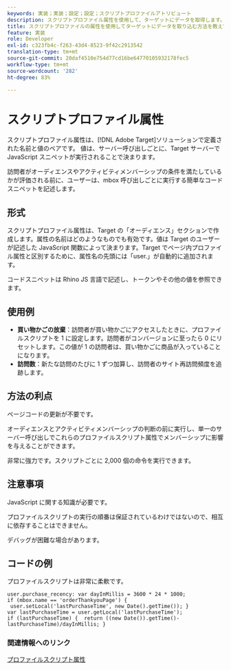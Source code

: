 ```yaml
---
keywords: 実装；実装；設定；設定；スクリプトプロファイルアトリビュート
description: スクリプトプロファイル属性を使用して、ターゲットにデータを取得します。
title: スクリプトプロファイルの属性を使用してターゲットにデータを取り込む方法を教えてください。
feature: 実装
role: Developer
exl-id: c323fb4c-f263-43d4-8523-9f42c2913542
translation-type: tm+mt
source-git-commit: 20daf4510e754d77cd16be64770105932178fec5
workflow-type: tm+mt
source-wordcount: '282'
ht-degree: 83%

---
```


# スクリプトプロファイル属性

スクリプトプロファイル属性は、[!DNL Adobe Target]ソリューションで定義された名前と値のペアです。 値は、サーバー呼び出しごとに、Target サーバーで JavaScript スニペットが実行されることで決まります。

訪問者がオーディエンスやアクティビティメンバーシップの条件を満たしているかが評価される前に、ユーザーは、mbox 呼び出しごとに実行する簡単なコードスニペットを記述します。

## 形式

スクリプトプロファイル属性は、Target の「オーディエンス」セクションで作成します。属性の名前はどのようなものでも有効です。値は Target のユーザーが記述した JavaScript 関数によって決まります。Target でページ内プロファイル属性と区別するために、属性名の先頭には「user.」が自動的に追加されます。

コードスニペットは Rhino JS 言語で記述し、トークンやその他の値を参照できます。

## 使用例

* **買い物かごの放棄**：訪問者が買い物かごにアクセスしたときに、プロファイルスクリプトを 1 に設定します。訪問者がコンバージョンに至ったら 0 にリセットします。この値が 1 の訪問者は、買い物かごに商品が入っていることになります。
* **訪問数**：新たな訪問のたびに 1 ずつ加算し、訪問者のサイト再訪問頻度を追跡します。

## 方法の利点

ページコードの更新が不要です。

オーディエンスとアクティビティメンバーシップの判断の前に実行し、単一のサーバー呼び出しでこれらのプロファイルスクリプト属性でメンバーシップに影響を与えることができます。

非常に強力です。スクリプトごとに 2,000 個の命令を実行できます。

## 注意事項

JavaScript に関する知識が必要です。

プロファイルスクリプトの実行の順番は保証されているわけではないので、相互に依存することはできません。

デバッグが困難な場合があります。

## コードの例

プロファイルスクリプトは非常に柔軟です。

`user.purchase_recency: var dayInMillis = 3600 * 24 * 1000; if (mbox.name == 'orderThankyouPage') {  user.setLocal('lastPurchaseTime', new Date().getTime()); } var lastPurchaseTime = user.getLocal('lastPurchaseTime'); if (lastPurchaseTime) {  return ((new Date()).getTime()-lastPurchaseTime)/dayInMillis; }`

### 関連情報へのリンク

[プロファイルスクリプト属性](/help/c-target/c-visitor-profile/profile-parameters.md#concept_8C07AEAB0A144FECA8B4FEB091AED4D2)

